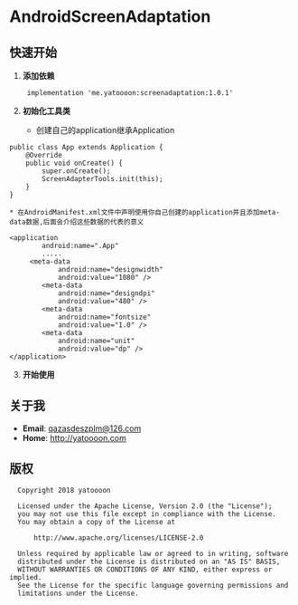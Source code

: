 # AndroidScreenAdaptation
## 快速开始
1. **添加依赖**
 
    ``` implementation 'me.yatoooon:screenadaptation:1.0.1'```

2. **初始化工具类**

   * 创建自己的application继承Application
``` 
public class App extends Application {
    @Override
    public void onCreate() {
        super.onCreate();
        ScreenAdapterTools.init(this);
    }
}
 ```
    * 在AndroidManifest.xml文件中声明使用你自己创建的application并且添加meta-data数据,后面会介绍这些数据的代表的意义
```
<application
        android:name=".App"
        .....
	 <meta-data
            android:name="designwidth"
            android:value="1080" />  
        <meta-data
            android:name="designdpi"
            android:value="480" />
        <meta-data
            android:name="fontsize"
            android:value="1.0" />
        <meta-data
            android:name="unit"
            android:value="dp" />
</application>	
```
3. **开始使用**

   
## 关于我
* **Email**: <qazasdeszplm@126.com>  
* **Home**: <http://yatoooon.com>

## 版权
 ``` 
   Copyright 2018 yatoooon

   Licensed under the Apache License, Version 2.0 (the "License");
   you may not use this file except in compliance with the License.
   You may obtain a copy of the License at

       http://www.apache.org/licenses/LICENSE-2.0

   Unless required by applicable law or agreed to in writing, software
   distributed under the License is distributed on an "AS IS" BASIS,
   WITHOUT WARRANTIES OR CONDITIONS OF ANY KIND, either express or implied.
   See the License for the specific language governing permissions and
   limitations under the License.
 ``` 
